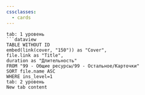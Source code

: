 ```yaml
---
cssclasses:
  - cards
---
```


```tabs
tab: 1 уровень
```dataview
TABLE WITHOUT ID 
embed(link(cover, "150")) as "Cover",
file.link as "Title",
duration as "Длительность"
FROM "99 - Общие ресурсы/99 - Остальное/Карточки"
SORT file.name ASC
WHERE ins_level=1
tab: 2 уровень
New tab content
```

